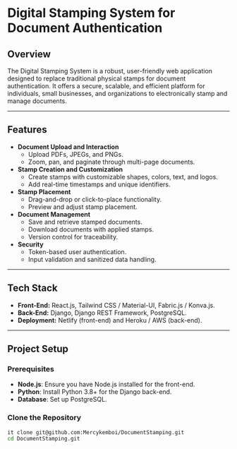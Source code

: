 # Digital Stamping System for Document Authentication

## Overview
The Digital Stamping System is a robust, user-friendly web application designed to replace traditional physical stamps for document authentication. It offers a secure, scalable, and efficient platform for individuals, small businesses, and organizations to electronically stamp and manage documents.

---

## Features
- **Document Upload and Interaction**
  - Upload PDFs, JPEGs, and PNGs.
  - Zoom, pan, and paginate through multi-page documents.
- **Stamp Creation and Customization**
  - Create stamps with customizable shapes, colors, text, and logos.
  - Add real-time timestamps and unique identifiers.
- **Stamp Placement**
  - Drag-and-drop or click-to-place functionality.
  - Preview and adjust stamp placement.
- **Document Management**
  - Save and retrieve stamped documents.
  - Download documents with applied stamps.
  - Version control for traceability.
- **Security**
  - Token-based user authentication.
  - Input validation and sanitized data handling.

---

## Tech Stack
- **Front-End:** React.js, Tailwind CSS / Material-UI, Fabric.js / Konva.js.
- **Back-End:** Django, Django REST Framework, PostgreSQL.
- **Deployment:** Netlify (front-end) and Heroku / AWS (back-end).

---

## Project Setup

### Prerequisites
- **Node.js**: Ensure you have Node.js installed for the front-end.
- **Python**: Install Python 3.8+ for the Django back-end.
- **Database**: Set up PostgreSQL.

### Clone the Repository
```bash
it clone git@github.com:Mercykemboi/DocumentStamping.git
cd DocumentStamping.git
